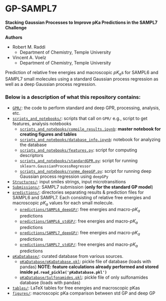 # GP-SAMPL7


**Stacking Gaussian Processes to Improve pKa Predictions in the SAMPL7 Challenge**

**Authors**
* Robert M. Raddi
    - Department of Chemistry, Temple University
* Vincent A. Voelz
    - Department of Chemistry, Temple University
    

Prediction of relative free energies and macroscopic $pK_{a}$s for SAMPL6 and SAMPL7 small molecules using a standard Gaussian process regression as well as a deep Gaussian process regression.


### Below is a description of what this repository contains:

- [`GPR/`](GPR/): the code to perform standard and deep GPR, processing, analysis, etc.
- [`scripts_and_notebooks/`](scripts_and_notebooks/): scripts that call on `GPR/` e.g., script to get features, analysis notebooks
  - [`scripts_and_notebooks/compile_results.ipynb`](scripts_and_notebooks/compile_results.ipynb): **master notebook for creating figures and tables**
  - [`scripts_and_notebooks/database_info.ipynb`](scripts_and_notebooks/database_info.ipynb): notebook for analyzing the database
  - [`scripts_and_notebooks/features.py`](scripts_and_notebooks/features.py): script for computing descriptors
  - [`scripts_and_notebooks/standardGPR.py`](scripts_and_notebooks/standardGPR.py): script for running `sklearn.GaussianProcessRegressor`
  - [`scripts_and_notebooks/runme_deepGP.py`](scripts_and_notebooks/runme_deepGP.py): script for running deep Gaussian process regression using `deepGPy`
- [`Structures/`](Structures/): input smiles strings, input microtransitions
- [`Submissions/`](Submissions/): SAMPL7 submission (**only for the standard GP model**)
- [`predictions/`](predictions/): directories separating results & prediction files for SAMPL6 and SAMPL7. Each consisting of relative free energies and macroscopic $pK_{a}$ values for each small molecule.
  - [`predictions/SAMPL6_deepGP/`](predictions/SAMPL6_deepGP/): free energies and macro-$pK_{a}$ predictions
  - [`predictions/SAMPL6_stdGP/`](predictions/SAMPL6_stdGP/): free energies and macro-$pK_{a}$ predictions
  - [`predictions/SAMPL7_deepGP/`](predictions/SAMPL7_deepGP/): free energies and macro-$pK_{a}$ predictions
  - [`predictions/SAMPL7_stdGP/`](predictions/SAMPL7_stdGP/): free energies and macro-$pK_{a}$ predictions
- [`pKaDatabase/`](pKaDatabase/): curated database from various sources.
  - [`pKaDatabase/pKaDatabase.pkl`](pKaDatabase/pKaDatabase.pkl): pickle file of database (loads with pandas) **NOTE: feature calculations already performed and stored inside `pd.read_pickle('pKaDatabase.pkl')`**
  - [`pKaDatabase/Sulfonamides.pkl`](pKaDatabase/Sulfonamides.pkl): pickle file of only sulfonamides database (loads with pandas)
- [`tables/`](tables/): LaTeX tables for free energies and macroscopic pKas
- [`figures/`](figures/): macroscopic pKa comparison between std GP and deep GP








